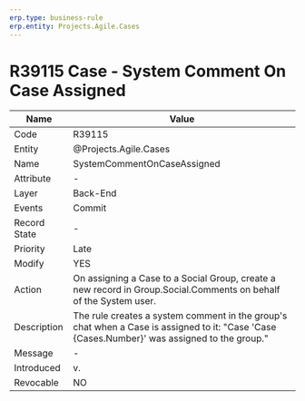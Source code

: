 ```yaml
---
erp.type: business-rule
erp.entity: Projects.Agile.Cases 
---
```


# R39115 Case - System Comment On Case Assigned

| Name | Value |
| ---- | ----- |
| Code | R39115|
| Entity | @Projects.Agile.Cases| 
| Name | SystemCommentOnCaseAssigned |
| Attribute | - |
| Layer | Back-End |
| Events | Commit |
| Record State | - |
| Priority | Late |
| Modify | YES |
| Action | On assigning a Case to a Social Group, create a new record in Group.Social.Comments on behalf of the System user.|
| Description| The rule creates a system comment in the group's chat when a Case is assigned to it: "Case 'Case {Cases.Number}' was assigned to the group."|
| Message | - |
| Introduced |v. |
| Revocable | NO |
